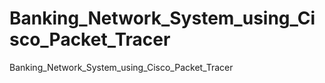 # Banking_Network_System_using_Cisco_Packet_Tracer
Banking_Network_System_using_Cisco_Packet_Tracer
